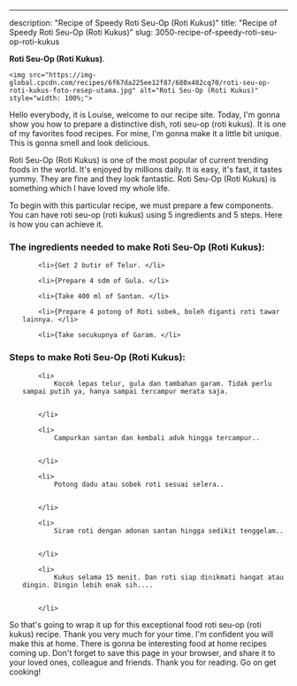 ---
description: "Recipe of Speedy Roti Seu-Op (Roti Kukus)"
title: "Recipe of Speedy Roti Seu-Op (Roti Kukus)"
slug: 3050-recipe-of-speedy-roti-seu-op-roti-kukus

<p>
	<strong>Roti Seu-Op (Roti Kukus)</strong>. 
	
</p>
<p>
	
	<img src="https://img-global.cpcdn.com/recipes/6f67da225ee12f87/680x482cq70/roti-seu-op-roti-kukus-foto-resep-utama.jpg" alt="Roti Seu-Op (Roti Kukus)" style="width: 100%;">
	
	
</p>
<p>
	Hello everybody, it is Louise, welcome to our recipe site. Today, I'm gonna show you how to prepare a distinctive dish, roti seu-op (roti kukus). It is one of my favorites food recipes. For mine, I'm gonna make it a little bit unique. This is gonna smell and look delicious.
</p>
	
<p>
	Roti Seu-Op (Roti Kukus) is one of the most popular of current trending foods in the world. It's enjoyed by millions daily. It is easy, it's fast, it tastes yummy. They are fine and they look fantastic. Roti Seu-Op (Roti Kukus) is something which I have loved my whole life.
</p>
<p>
	
</p>

<p>
To begin with this particular recipe, we must prepare a few components. You can have roti seu-op (roti kukus) using 5 ingredients and 5 steps. Here is how you can achieve it.
</p>

<h3>The ingredients needed to make Roti Seu-Op (Roti Kukus):</h3>

<ol>
	
		<li>{Get 2 butir of Telur. </li>
	
		<li>{Prepare 4 sdm of Gula. </li>
	
		<li>{Take 400 ml of Santan. </li>
	
		<li>{Prepare 4 potong of Roti sobek, boleh diganti roti tawar lainnya. </li>
	
		<li>{Take secukupnya of Garam. </li>
	
</ol>
<p>
	
</p>

<h3>Steps to make Roti Seu-Op (Roti Kukus):</h3>

<ol>
	
		<li>
			Kocok lepas telur, gula dan tambahan garam. Tidak perlu sampai putih ya, hanya sampai tercampur merata saja.
			
			
		</li>
	
		<li>
			Campurkan santan dan kembali aduk hingga tercampur..
			
			
		</li>
	
		<li>
			Potong dadu atau sobek roti sesuai selera..
			
			
		</li>
	
		<li>
			Siram roti dengan adonan santan hingga sedikit tenggelam..
			
			
		</li>
	
		<li>
			Kukus selama 15 menit. Dan roti siap dinikmati hangat atau dingin. Dingin lebih enak sih....
			
			
		</li>
	
</ol>

<p>
	
</p>

<p>
	So that's going to wrap it up for this exceptional food roti seu-op (roti kukus) recipe. Thank you very much for your time. I'm confident you will make this at home. There is gonna be interesting food at home recipes coming up. Don't forget to save this page in your browser, and share it to your loved ones, colleague and friends. Thank you for reading. Go on get cooking!
</p>
